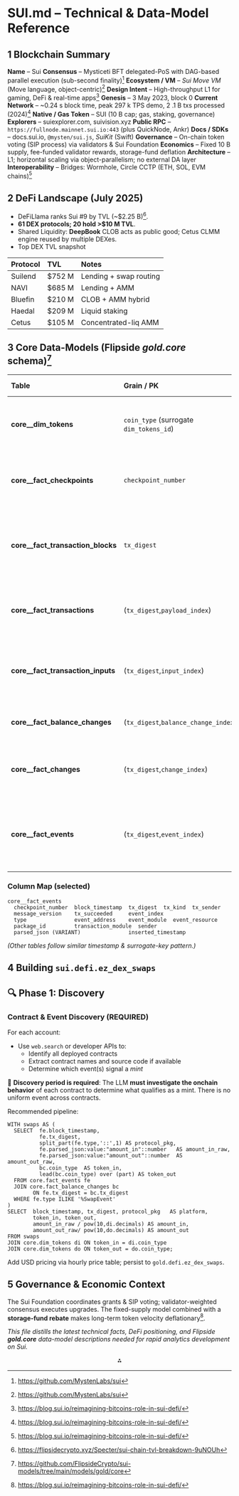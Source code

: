 # SUI.md – Technical & Data-Model Reference

## 1  Blockchain Summary

**Name** – Sui
**Consensus** – Mysticeti BFT delegated-PoS with DAG-based parallel execution (sub-second finality)[^1]
**Ecosystem / VM** – *Sui Move VM* (Move language, object-centric)[^1]
**Design Intent** – High-throughput L1 for gaming, DeFi \& real-time apps[^2]
**Genesis** – 3 May 2023, block 0
**Current Network** – ~0.24 s block time, peak 297 k TPS demo, 2 .1 B txs processed (2024)[^2]
**Native / Gas Token** – SUI (10 B cap; gas, staking, governance)
**Explorers** – suiexplorer.com, suivision.xyz
**Public RPC** – `https://fullnode.mainnet.sui.io:443` (plus QuickNode, Ankr)
**Docs / SDKs** – docs.sui.io, `@mysten/sui.js`, *SuiKit* (Swift)
**Governance** – On-chain token voting (SIP process) via validators \& Sui Foundation
**Economics** – Fixed 10 B supply, fee-funded validator rewards, storage-fund deflation
**Architecture** – L1; horizontal scaling via object-parallelism; no external DA layer
**Interoperability** – Bridges: Wormhole, Circle CCTP (ETH, SOL, EVM chains)[^2]

## 2  DeFi Landscape (July 2025)

* DeFiLlama ranks Sui \#9 by TVL (~\$2.25 B)[^3].
* **61 DEX protocols; 20 hold >\$10 M TVL**.
* Shared Liquidity: **DeepBook** CLOB acts as public good; Cetus CLMM engine reused by multiple DEXes.
* Top DEX TVL snapshot


| Protocol | TVL | Notes |
| :-- | :-- | :-- |
| Suilend | \$752 M | Lending + swap routing |
| NAVI | \$685 M | Lending + AMM |
| Bluefin | \$210 M | CLOB + AMM hybrid |
| Haedal | \$209 M | Liquid staking |
| Cetus | \$105 M | Concentrated-liq AMM |


## 3  Core Data-Models (Flipside *gold.core* schema)[^4]

| Table | Grain / PK | Purpose \& Key Columns (abridged) | Typical Use Cases |
| :-- | :-- | :-- | :-- |
| **core__dim_tokens** | `coin_type` (surrogate `dim_tokens_id`) | One row per fungible token; `symbol`, `decimals`, `description`, `icon_url`, `object_id`. | Token reference joins, labeling balances \& swaps. |
| **core__fact_checkpoints** | `checkpoint_number` | 1 row per checkpoint; `block_timestamp`, `epoch`, `checkpoint_digest`, `network_total_transactions`, `tx_count`, raw `transactions_array`. | Chain-level time-series, throughput \& epoch analytics. |
| **core__fact_transaction_blocks** | `tx_digest` | Aggregate tx-level metrics: sender, kind, fee (`tx_fee`), gas cost breakdown, success flag, dependency list. | Gas-usage, fee-economics, wallet activity, mempool dependency graphs. |
| **core__fact_transactions** | (`tx_digest`,`payload_index`) | Explodes *transaction* array → one record per payload element; captures `payload_type` \& raw `payload_details`. | Fine-grained tx composition analysis, contract call counts. |
| **core__fact_transaction_inputs** | (`tx_digest`,`input_index`) | Explodes *inputs* array; fields include `object_id`, `version`, `type`, mutability, shared-object version. | Object-dependency tracing; shared-object concurrency studies. |
| **core__fact_balance_changes** | (`tx_digest`,`balance_change_index`) | Normalised coin balance deltas: `coin_type`, `amount`, `owner`, sender \& status. | Token flow, DEX swap accounting, wallet PnL. |
| **core__fact_changes** | (`tx_digest`,`change_index`) | Object-level state changes: `object_id`, `object_type`, `version`, `previous_version`, new owner, digest. | NFT lifecycle, object provenance, state-diff analytics. |
| **core__fact_events** | (`tx_digest`,`event_index`) | All emitted Move events with parsed JSON; splits full `type` into `event_address`, `module`, `resource`. | Generic event feed, custom protocol indexing, DEX swap model (see below). |

### Column Map (selected)

```
core__fact_events
  checkpoint_number  block_timestamp  tx_digest  tx_kind  tx_sender
  message_version    tx_succeeded     event_index
  type               event_address    event_module  event_resource
  package_id         transaction_module  sender
  parsed_json (VARIANT)               inserted_timestamp
```

*(Other tables follow similar timestamp \& surrogate-key pattern.)*

## 4  Building `sui.defi.ez_dex_swaps`
## 🔍 Phase 1: Discovery

### Contract & Event Discovery (REQUIRED)
For each account:
- Use `web.search` or developer APIs to:
  - Identify all deployed contracts
  - Extract contract names and source code if available
  - Determine which event(s) signal a *mint*

📌 **Discovery period is required**: The LLM **must investigate the onchain behavior** of each contract to determine what qualifies as a mint. There is no uniform event across contracts.



Recommended pipeline:

```
WITH swaps AS (
  SELECT  fe.block_timestamp,
          fe.tx_digest,
          split_part(fe.type,'::',1) AS protocol_pkg,
          fe.parsed_json:value:"amount_in"::number   AS amount_in_raw,
          fe.parsed_json:value:"amount_out"::number  AS amount_out_raw,
          bc.coin_type  AS token_in,
          lead(bc.coin_type) over (part) AS token_out
  FROM core.fact_events fe
  JOIN core.fact_balance_changes bc 
        ON fe.tx_digest = bc.tx_digest
  WHERE fe.type ILIKE '%SwapEvent'
)
SELECT  block_timestamp, tx_digest, protocol_pkg   AS platform,
        token_in, token_out,
        amount_in_raw / pow(10,di.decimals) AS amount_in,
        amount_out_raw/ pow(10,do.decimals) AS amount_out
FROM swaps
JOIN core.dim_tokens di ON token_in = di.coin_type
JOIN core.dim_tokens do ON token_out = do.coin_type;
```

Add USD pricing via hourly price table; persist to `gold.defi.ez_dex_swaps`.

## 5  Governance \& Economic Context

The Sui Foundation coordinates grants \& SIP voting; validator-weighted consensus executes upgrades. The fixed-supply model combined with a **storage-fund rebate** makes long-term token velocity deflationary[^2].

*This file distills the latest technical facts, DeFi positioning, and Flipside **gold.core** data-model descriptions needed for rapid analytics development on Sui.*

<div style="text-align: center">⁂</div>

[^1]: https://github.com/MystenLabs/sui

[^2]: https://blog.sui.io/reimagining-bitcoins-role-in-sui-defi/

[^3]: https://flipsidecrypto.xyz/Specter/sui-chain-tvl-breakdown-9uNOUh

[^4]: https://github.com/FlipsideCrypto/sui-models/tree/main/models/gold/core

[^5]: https://github.com/FlipsideCrypto

[^6]: https://www.binance.com/en/square/post/20526573591226

[^7]: https://docs.flipsidecrypto.xyz/data/flipside-data/contribute-to-our-data/contribute-to-flipside-data/model-standards

[^8]: https://github.com/FlipsideCrypto/sql_models

[^9]: https://github.com/FlipsideCrypto/solana-models

[^10]: https://mirror.xyz/0x65C134078BB64Ac69ec66B2A8843fd1ADA54B496/_sOLnSDEjuQTcFV_OiI07m21MSR0QGoF96LRHm5hb78

[^11]: https://popsql.com/blog/dbt-models

[^12]: https://github.com/FlipsideCrypto/core-models

[^13]: https://www.linkedin.com/posts/flipside-crypto_data-ingestion-with-dbt-snowflake-activity-7094753867002716160-pHpq

[^14]: https://github.com/FlipsideCrypto/crosschain-models

[^15]: https://docs.flipsidecrypto.xyz/data/flipside-data/data-models

[^16]: https://stackoverflow.com/questions/75389236/dbt-select-from-model-itself-how-to-transform-this-query

[^17]: https://pypi.org/project/flipside/

[^18]: https://arxiv.org/html/2503.09165v1

[^19]: https://dev.to/pizofreude/study-notes-431-build-the-first-dbt-models-2nl3

[^20]: https://docs.sui.io/guides/developer/coin/in-game-token

[^21]: https://sui.io

[^22]: https://github.com/FlipsideCrypto/sui-models/blob/main/models/gold/core/core__dim_tokens.sql

[^23]: https://github.com/FlipsideCrypto/sui-models/blob/main/models/gold/core/core__fact_balance_changes.sql

[^24]: https://github.com/FlipsideCrypto/sui-models/blob/main/models/gold/core/core__fact_changes.sql

[^25]: https://github.com/FlipsideCrypto/sui-models/blob/main/models/gold/core/core__fact_checkpoints.sql

[^26]: https://github.com/FlipsideCrypto/sui-models/blob/main/models/gold/core/core__fact_events.sql

[^27]: https://github.com/FlipsideCrypto/sui-models/blob/main/models/gold/core/core__fact_transaction_blocks.sql

[^28]: https://github.com/FlipsideCrypto/sui-models/blob/main/models/gold/core/core__fact_transaction_inputs.sql

[^29]: https://github.com/FlipsideCrypto/sui-models/blob/main/models/gold/core/core__fact_transactions.sql

